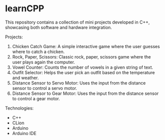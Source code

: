 # learnCPP

This repository contains a collection of mini projects developed in C++, showcasing both software and hardware integration.

Projects:
1. Chicken Catch Game: A simple interactive game where the user guesses where to catch a chicken.
2. Rock, Paper, Scissors: Classic rock, paper, scissors game where the user plays again the computer.
3. Vowel Counter: Counts the number of vowels in a given string of text.
4. Outfit Selector: Helps the user pick an outfit based on the temperature and weather.
5. Distance Sensor to Servo Motor: Uses the input from the distance sensor to control a servo motor.
6. Distance Sensor to Gear Motor: Uses the input from the distance sensor to control a gear motor.

Technologies: 
- C++
- CLion
- Arduino
- Arduino IDE
